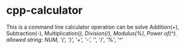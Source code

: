 # cpp-calculator
This is a command line calculator
operation can be solve Addition(+), Subtraction(-), Multiplication(*), Division(/), Modulus(%), Power of(^).
allowed string: NUM, '(', ')', '+', '-', '*', '/', '%', '^'
